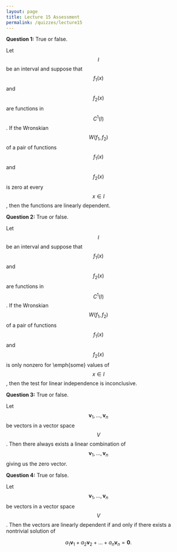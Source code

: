 ```yaml
---
layout: page
title: Lecture 15 Assessment
permalink: /quizzes/lecture15
---
```



**Question 1:**  True or false.

Let $$I$$ be an interval and suppose that $$f_1(x)$$ and $$f_2(x)$$ are functions in $$C^1(I)$$.
If the Wronskian $$W(f_1,f_2)$$ of a pair of functions $$f_1(x)$$ and $$f_2(x)$$ is zero at every $$x\in I$$, then the functions are linearly dependent.

**Question 2:**  True or false.

Let $$I$$ be an interval and suppose that $$f_1(x)$$ and $$f_2(x)$$ are functions in $$C^1(I)$$.
If the Wronskian $$W(f_1,f_2)$$ of a pair of functions $$f_1(x)$$ and $$f_2(x)$$ is only nonzero for \emph{some} values of $$x\in I$$, then the test for linear independence is inconclusive.

**Question 3:**  True or false.

Let $$\mathbf v_1,\dots,\mathbf v_n$$ be vectors in a vector space $$V$$.
Then there always exists a linear combination of $$\mathbf v_1,\dots,\mathbf v_n$$ giving us the zero vector.

**Question 4:**  True or false.

Let $$\mathbf v_1,\dots,\mathbf v_n$$ be vectors in a vector space $$V$$.
Then the vectors are linearly dependent if and only if there exists a nontrivial solution of

$$a_1\mathbf v_1 + a_2\mathbf v_2 + \dots + a_n\mathbf v_n = \mathbf 0.$$



